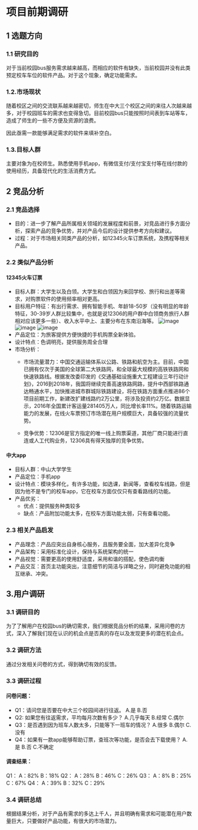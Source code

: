 # 项目前期调研

## 1 选题方向

### 1.1 研究目的
对于当前校园bus服务需求越来越高，而相应的软件有缺失，当前校园并没有此类预定校车车位的软件产品。对于这个现象，确定功能需求。


### 1.2.市场现状
随着校区之间的交流联系越来越密切，师生在中大三个校区之间的来往人次越来越多，对于校园班车的需求也变得急切。目前校园bus只能按照时间表到车站等车，造成了师生的一些不方便及资源的浪费。

因此亟需一款能够满足需求的软件来填补空白。
### 1.3.目标人群
主要对象为在校师生。熟悉使用手机app，有微信支付/支付宝支付等在线付款的使用经历，具备现代化的生活消费方式。

## 2 竞品分析

### 2.1 竞品选择

- 目的：进一步了解产品所属相关领域的发展程度和前景，对竞品进行多方面分析，探索产品的竞争优势，并对产品今后的设计提供参考方向和建议。
- 过程：对于市场相关同类产品的分析，如12345火车订票系统，及携程等相关产品。

### 2.2 类似产品分析

#### 12345火车订票

- 目标人群：大学生以及白领。大学生和白领因为来回学校、旅行和出差等需求，对购票软件的使用频率相对更高。
- 目标用户特征：有出行需求、拥有智能手机、年龄18-50岁（没有明显的年龄特征，30-39岁人群比较集中，也就是说12306的用户群中白领商务旅行人群相对应该更多一些）、收入水平中上、主要分布在东南沿海等。
![image](https://note.youdao.com/yws/api/personal/file/DCAA85A4954647C0AC58229D4D22AD07?method=download&shareKey=662d4561ab31b15c1cbfc0f5a0ed5bc3)
![image](https://note.youdao.com/yws/api/personal/file/A161754AAB1C421B8F12DC7574D269AB?method=download&shareKey=1253b402669967d655144c6986af6003)
![image](https://note.youdao.com/yws/api/personal/file/DAA12AC827E24A0193ADF9C8ED439992?method=download&shareKey=1fb8aa6b37df7d4c9ee200e9d21ca4ad)
- 产品定位：为旅客提供方便快捷的手机购票全新体验。
- 设计特点：色调明亮，提供服务周全合理
- 市场分析：
    - 市场流量潜力：中国交通运输体系以公路、铁路和航空为主。目前，中国已拥有仅次于美国的全球第二大铁路网，和全球最大规模的高铁铁路网和快速铁路线。根据发改委印发的《交通基础设施重大工程建设三年行动计划》，2016到2018年，我国将继续完善高速铁路网路，提升中西部铁路通达畅通水平，加快推进城市群城际铁路建设，将在铁路方面重点推进86个项目前期工作，新建改扩建线路约2万公里，将涉及投资约2万亿。数据显示，2016年全国累计客运量281405万人，同比增长率11%。随着铁路运输能力的发展，在线火车票预订市场潜在用户规模巨大，具备较强的流量优势。

    - 竞争优势：12306是官方指定的唯一线上购票渠道，其他厂商只能进行直连或人工代购业务，12306具有得天独厚的竞争优势。
      
#### 中大app

- 目标人群：中山大学学生
- 产品定位：手机app
- 设计特点：模块多样化，有许多功能，如选课，新闻等，查看校车线路，但是因为他不是专门的校车app，它在校车方面仅仅只有查看路线的功能。
- 产品优劣：
    - 优点：提供服务种类较多
    - 缺点：产品附加功能太多，在校车方面功能太弱，只有查看功能。

### 2.3 相关产品启发

- 产品理念：产品应突出自身核心服务，且服务要全面，加大差异化竞争 
- 产品架构：采用标准化设计，保持与系统架构的统一
- 产品视觉：需要更高的使用舒适度，采用和谐的搭配，使色调均衡
- 产品交互：首页主功能突出，注意细节的简洁与详略之分，同时避免功能的相互继承、冲突。

## 3.用户调研

### 3.1 调研目的
为了了解用户在校园bus的确切需求，我们根据竞品分析的结果，采用问卷的方式，深入了解我们现在认识的机会点是否真的存在以及发现更多的潜在机会点。

### 3.2 调研方法
通过分发相关问卷的方式，得到确切有效的反馈。

### 3.3 调研过程

#### 问卷问题：
     
- Q1：请问您是否要在中大三个校园间进行往返。
    A.是    B.否    
- Q2: 如果您有往返需求，平均每月次数有多少？
    A.几乎每天   B.经常      C.偶尔
- Q3：是否遇到因为班车人数太多，只能等下一班车的情况？
    A.很多       B.偶尔      C.没有
- Q4：如果有一款app能够帮助订票，查班次等功能，是否会去下载使用？
    A.是         B.否        C.不确定

#### 调查结果：

Q1： A：82%  B：18% 
Q2： A：28%  B：46%  C：26%
Q3： A：8%   B：25%  C：67%
Q4： A：39%  B：32%  C：29%

### 3.4 调研总结

根据结果分析，对于产品有需求的多达上千人，并且明确有需求和可能潜在用户数量巨大，只要做好产品功能，有很大的市场潜力。

